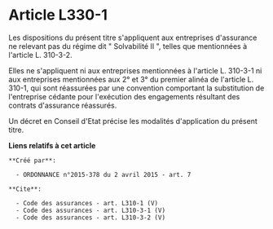 # Article L330-1

Les dispositions du présent titre s'appliquent aux entreprises d'assurance ne relevant pas du régime dit " Solvabilité II ",
telles que mentionnées à l'article L. 310-3-2. 

Elles ne s'appliquent ni aux entreprises mentionnées à l'article L. 310-3-1 ni aux entreprises mentionnées aux 2° et 3° du
premier alinéa de l'article L. 310-1, qui sont réassurées par une convention comportant la substitution de l'entreprise
cédante pour l'exécution des engagements résultant des contrats d'assurance réassurés. 

Un décret en Conseil d'Etat précise les modalités d'application du présent titre.

**Liens relatifs à cet article**

	**Créé par**:

	  - ORDONNANCE n°2015-378 du 2 avril 2015 - art. 7

	**Cite**:

	  - Code des assurances - art. L310-1 (V)
	  - Code des assurances - art. L310-3-1 (V)
	  - Code des assurances - art. L310-3-2 (V)
